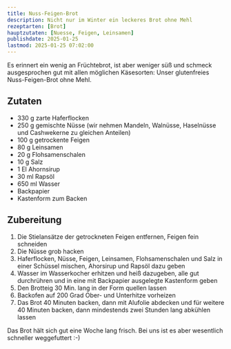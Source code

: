 ```yaml
---
title: Nuss-Feigen-Brot
description: Nicht nur im Winter ein leckeres Brot ohne Mehl
rezeptarten: [Brot]
hauptzutaten: [Nuesse, Feigen, Leinsamen]
publishdate: 2025-01-25
lastmod: 2025-01-25 07:02:00
---
```


Es erinnert ein wenig an Früchtebrot, ist aber weniger süß und schmeck ausgesprochen gut mit allen möglichen Käsesorten: Unser glutenfreies Nuss-Feigen-Brot ohne Mehl. 

## Zutaten

- 330 g zarte Haferflocken
- 250 g gemischte Nüsse (wir nehmen Mandeln, Walnüsse, Haselnüsse und Cashwekerne zu gleichen Anteilen)
- 100 g getrockente Feigen
- 80 g Leinsamen
- 20 g Flohsamenschalen
- 10 g Salz
- 1 El Ahornsirup
- 30 ml Rapsöl
- 650 ml Wasser
- Backpapier
- Kastenform zum Backen



## Zubereitung

1. Die Stielansätze der getrockneten Feigen entfernen, Feigen fein schneiden
2. Die Nüsse grob hacken
3. Haferflocken, Nüsse, Feigen, Leinsamen, Flohsamenschalen und Salz in einer Schüssel mischen, Ahorsirup und Rapsöl dazu geben
4. Wasser im Wasserkocher erhitzen und heiß dazugeben, alle gut durchrühren und in eine mit Backpapier ausgelegte Kastenform geben
5. Den Brotteig 30 Min. lang in der Form quellen lassen
6. Backofen auf 200 Grad Ober- und Unterhitze vorheizen
7. Das Brot 40 Minuten backen, dann mit Alufolie abdecken und für weitere 40 Minuten backen, dann mindestends zwei Stunden lang abkühlen lassen


Das Brot hält sich gut eine Woche lang frisch. Bei uns ist es aber wesentlich schneller weggefuttert :-)